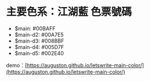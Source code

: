 # 主要色系：江湖藍 色票號碼

- $main: #00BAFF
- $main-d2: #00A7E5
- $main-d3: #008BBF
- $main-d4: #005D7F
- $main-d5: #002E40

demo：[https://auguston.github.io/letswrite-main-color/](https://auguston.github.io/letswrite-main-color/)
